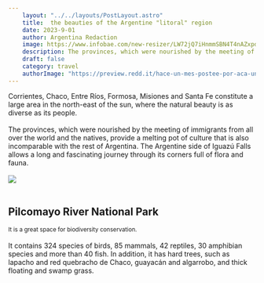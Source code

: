 ```yaml
---
    layout: "../../layouts/PostLayout.astro"
    title:  the beauties of the Argentine "litoral" region
    date: 2023-9-01
    author: Argentina Redaction
    image: https://www.infobae.com/new-resizer/LW72jQ7iHnmmSBN4T4nAZxpdAxc=/1440x810/filters:format(webp):quality(85)/cloudfront-us-east-1.images.arcpublishing.com/infobae/LP5T5PVAWNDVHCGQ4XO6QI4WR4.jpg
    description: The provinces, which were nourished by the meeting of immigrants from all over the world and the natives, provides a melting pot of culture incomparable even with the rest of Argentina.
    draft: false
    category: travel
    authorImage: "https://preview.redd.it/hace-un-mes-postee-por-aca-un-mapa-de-un-imperio-argentino-v0-gsqgrs7zoon91.png?width=640&crop=smart&auto=webp&s=ddea021ad106a59e46760acefc68a006b7e33bac"
---
```


Corrientes, Chaco, Entre Ríos, Formosa, Misiones and Santa Fe constitute a large area in the north-east of the sun, where the natural beauty is as diverse as its people.
<br>
<br>
The provinces, which were nourished by the meeting of immigrants from all over the world and the natives, provide a melting pot of culture that is also incomparable with the rest of Argentina.
The Argentine side of Iguazú Falls allows a long and fascinating journey through its corners full of flora and fauna.
<br>
<br>
<img src="https://www.welcomeargentina.com/paseos/parque-nacional-rio-pilcomayo/parque-nacional-rio-pilcomayo-1.jpg" />
<br>
<br>
<h2 class="red">Pilcomayo River National Park</h2>
<small>It is a great space for biodiversity conservation.</small>
<br>
<br>
It contains 324 species of birds, 85 mammals, 42 reptiles, 30 amphibian species and more than 40 fish. In addition, it has hard trees, such as lapacho and red quebracho de Chaco, guayacán and algarrobo, and thick floating and swamp grass.
